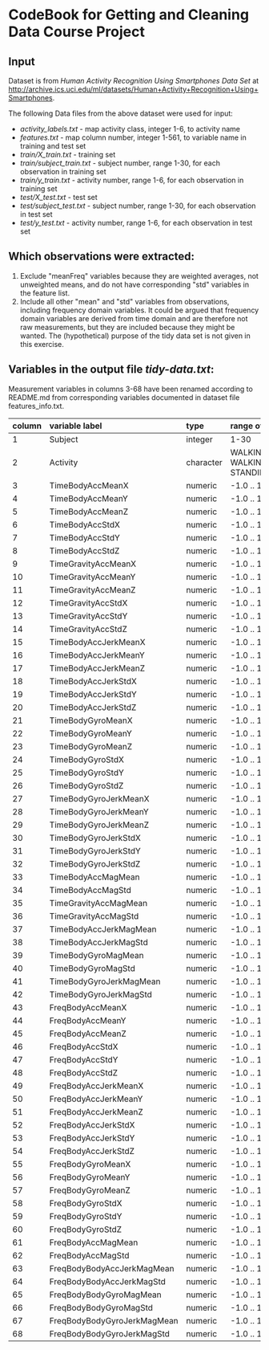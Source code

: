 CodeBook for Getting and Cleaning Data Course Project
=====================================================

## Input

Dataset is from *Human Activity Recognition Using Smartphones Data Set*
at http://archive.ics.uci.edu/ml/datasets/Human+Activity+Recognition+Using+Smartphones.

The following Data files from the above dataset were used for input:

- *activity_labels.txt* - map activity class, integer 1-6, to activity name
- *features.txt* - map column number, integer 1-561, to variable name in training and test set
- *train/X_train.txt* - training set
- *train/subject_train.txt* - subject number, range 1-30, for each observation in training set
- *train/y_train.txt* - activity number, range 1-6, for each observation in training set
- *test/X_test.txt* - test set
- *test/subject_test.txt* - subject number, range 1-30, for each observation in test set
- *test/y_test.txt* - activity number, range 1-6, for each observation in test set

## Which observations were extracted:

1. Exclude "meanFreq" variables because they are weighted averages, not unweighted means,
and do not have corresponding "std" variables in the feature list.
2. Include all other "mean" and "std" variables from observations, including frequency domain
variables. It could be argued that frequency domain variables are derived from time domain and
are therefore not raw measurements, but they are included because they might be wanted. The
(hypothetical) purpose of the tidy data set is not given in this exercise.

## Variables in the output file *tidy-data.txt*:

Measurement variables in columns 3-68 have been renamed according to README.md from
corresponding variables documented in dataset file features_info.txt.

|column|variable label|type|range of values|
|---|:--|:--|:--|
|1|Subject|integer|1-30|
|2|Activity|character|WALKING,WALKING_UPSTAIRS,<br>WALKING_DOWNSTAIRS,SITTING,<br>STANDING,LAYING|
|3|TimeBodyAccMeanX|numeric|-1.0 .. 1.0|
|4|TimeBodyAccMeanY|numeric|-1.0 .. 1.0|
|5|TimeBodyAccMeanZ|numeric|-1.0 .. 1.0|
|6|TimeBodyAccStdX|numeric|-1.0 .. 1.0|
|7|TimeBodyAccStdY|numeric|-1.0 .. 1.0|
|8|TimeBodyAccStdZ|numeric|-1.0 .. 1.0|
|9|TimeGravityAccMeanX|numeric|-1.0 .. 1.0|
|10|TimeGravityAccMeanY|numeric|-1.0 .. 1.0|
|11|TimeGravityAccMeanZ|numeric|-1.0 .. 1.0|
|12|TimeGravityAccStdX|numeric|-1.0 .. 1.0|
|13|TimeGravityAccStdY|numeric|-1.0 .. 1.0|
|14|TimeGravityAccStdZ|numeric|-1.0 .. 1.0|
|15|TimeBodyAccJerkMeanX|numeric|-1.0 .. 1.0|
|16|TimeBodyAccJerkMeanY|numeric|-1.0 .. 1.0|
|17|TimeBodyAccJerkMeanZ|numeric|-1.0 .. 1.0|
|18|TimeBodyAccJerkStdX|numeric|-1.0 .. 1.0|
|19|TimeBodyAccJerkStdY|numeric|-1.0 .. 1.0|
|20|TimeBodyAccJerkStdZ|numeric|-1.0 .. 1.0|
|21|TimeBodyGyroMeanX|numeric|-1.0 .. 1.0|
|22|TimeBodyGyroMeanY|numeric|-1.0 .. 1.0|
|23|TimeBodyGyroMeanZ|numeric|-1.0 .. 1.0|
|24|TimeBodyGyroStdX|numeric|-1.0 .. 1.0|
|25|TimeBodyGyroStdY|numeric|-1.0 .. 1.0|
|26|TimeBodyGyroStdZ|numeric|-1.0 .. 1.0|
|27|TimeBodyGyroJerkMeanX|numeric|-1.0 .. 1.0|
|28|TimeBodyGyroJerkMeanY|numeric|-1.0 .. 1.0|
|29|TimeBodyGyroJerkMeanZ|numeric|-1.0 .. 1.0|
|30|TimeBodyGyroJerkStdX|numeric|-1.0 .. 1.0|
|31|TimeBodyGyroJerkStdY|numeric|-1.0 .. 1.0|
|32|TimeBodyGyroJerkStdZ|numeric|-1.0 .. 1.0|
|33|TimeBodyAccMagMean|numeric|-1.0 .. 1.0|
|34|TimeBodyAccMagStd|numeric|-1.0 .. 1.0|
|35|TimeGravityAccMagMean|numeric|-1.0 .. 1.0|
|36|TimeGravityAccMagStd|numeric|-1.0 .. 1.0|
|37|TimeBodyAccJerkMagMean|numeric|-1.0 .. 1.0|
|38|TimeBodyAccJerkMagStd|numeric|-1.0 .. 1.0|
|39|TimeBodyGyroMagMean|numeric|-1.0 .. 1.0|
|40|TimeBodyGyroMagStd|numeric|-1.0 .. 1.0|
|41|TimeBodyGyroJerkMagMean|numeric|-1.0 .. 1.0|
|42|TimeBodyGyroJerkMagStd|numeric|-1.0 .. 1.0|
|43|FreqBodyAccMeanX|numeric|-1.0 .. 1.0|
|44|FreqBodyAccMeanY|numeric|-1.0 .. 1.0|
|45|FreqBodyAccMeanZ|numeric|-1.0 .. 1.0|
|46|FreqBodyAccStdX|numeric|-1.0 .. 1.0|
|47|FreqBodyAccStdY|numeric|-1.0 .. 1.0|
|48|FreqBodyAccStdZ|numeric|-1.0 .. 1.0|
|49|FreqBodyAccJerkMeanX|numeric|-1.0 .. 1.0|
|50|FreqBodyAccJerkMeanY|numeric|-1.0 .. 1.0|
|51|FreqBodyAccJerkMeanZ|numeric|-1.0 .. 1.0|
|52|FreqBodyAccJerkStdX|numeric|-1.0 .. 1.0|
|53|FreqBodyAccJerkStdY|numeric|-1.0 .. 1.0|
|54|FreqBodyAccJerkStdZ|numeric|-1.0 .. 1.0|
|55|FreqBodyGyroMeanX|numeric|-1.0 .. 1.0|
|56|FreqBodyGyroMeanY|numeric|-1.0 .. 1.0|
|57|FreqBodyGyroMeanZ|numeric|-1.0 .. 1.0|
|58|FreqBodyGyroStdX|numeric|-1.0 .. 1.0|
|59|FreqBodyGyroStdY|numeric|-1.0 .. 1.0|
|60|FreqBodyGyroStdZ|numeric|-1.0 .. 1.0|
|61|FreqBodyAccMagMean|numeric|-1.0 .. 1.0|
|62|FreqBodyAccMagStd|numeric|-1.0 .. 1.0|
|63|FreqBodyBodyAccJerkMagMean|numeric|-1.0 .. 1.0|
|64|FreqBodyBodyAccJerkMagStd|numeric|-1.0 .. 1.0|
|65|FreqBodyBodyGyroMagMean|numeric|-1.0 .. 1.0|
|66|FreqBodyBodyGyroMagStd|numeric|-1.0 .. 1.0|
|67|FreqBodyBodyGyroJerkMagMean|numeric|-1.0 .. 1.0|
|68|FreqBodyBodyGyroJerkMagStd|numeric|-1.0 .. 1.0|
